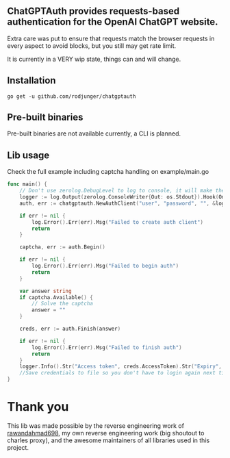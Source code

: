 ## ChatGPTAuth provides requests-based authentication for the OpenAI ChatGPT website.

Extra care was put to ensure that requests match the browser requests in every aspect to avoid blocks, but you still may get rate limit.

It is currently in a VERY wip state, things can and will change.

## Installation

`go get -u github.com/rodjunger/chatgptauth`

## Pre-built binaries

Pre-built binaries are not available currently, a CLI is planned.

## Lib usage 
Check the full example including captcha handling on example/main.go
```go
func main() {
	// Don't use zerolog.DebugLevel to log to console, it will make the output unreadable
	logger := log.Output(zerolog.ConsoleWriter{Out: os.Stdout}).Hook(OnlyInfoHook{}).Level(zerolog.InfoLevel)
	auth, err := chatgptauth.NewAuthClient("user", "password", "", &logger)

	if err != nil {
		log.Error().Err(err).Msg("Failed to create auth client")
		return
	}

	captcha, err := auth.Begin()

	if err != nil {
		log.Error().Err(err).Msg("Failed to begin auth")
		return
	}

	var answer string
	if captcha.Available() {
		// Solve the captcha
		answer = ""
	}

	creds, err := auth.Finish(answer)

	if err != nil {
		log.Error().Err(err).Msg("Failed to finish auth")
		return
	}
	logger.Info().Str("Access token", creds.AccessToken).Str("Expiry", creds.ExpiresAt).Msg("logged in")
	//Save credentials to file so you don't have to login again next time
}
```

# Thank you
This lib was made possible by the reverse engineering work of [rawandahmad698](https://github.com/rawandahmad698), my own reverse engineering work (big shoutout to charles proxy), and the awesome maintainers of all libraries used in this project.
